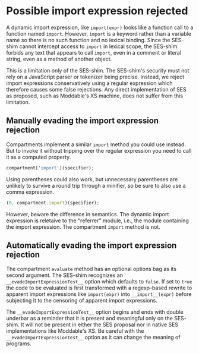 # Possible import expression rejected

A dynamic import expression, like `import(expr)` looks like a function call to
a function named `import`. However, `import` is a keyword rather than a
variable name so there is no such function and no lexical binding.
Since the SES-shim cannot intercept access to `import` in lexical scope,
the SES-shim forbids any text that appears to call `import`, even in a comment
or literal string, even as a method of another object.

This is a limitation only of the SES-shim. The SES-shim's security must not rely
on a JavaScript parser or tokenizer being precise. Instead, we reject import
expressions conservatively using a regular expression which therefore causes
some false rejections. Any direct implementation of SES as proposed, such as
Moddable's XS machine, does not suffer from this limitation.

## Manually evading the import expression rejection

Compartments implement a similar `import` method you could use instead. But to
invoke it without tripping over the regular expression you need to call it as a
computed property.

```js
compartment['import'](specifier);
```

Using parentheses could also work, but unnecessary parentheses are
unlikely to survive a round trip through a minifier, so be sure to
also use a comma expression.

```js
(0, compartment.import)(specifier);
```

However, beware the difference in semantics. The dynamic import expression is
reletaive to the "referrer" module, i.e., the module containing the import
expression. The compartment `import` method is not.

## Automatically evading the import expression rejection

The compartment `evaluate` method has an optional options bag as its second
argument. The SES-shim recognizes an `__evadeImportExpressionTest__` option
which defaults to `false`. If set to `true` the code to be evaluated is first
transformed with a regexp-based rewrite to apparent import expressions like
`import(expr)` into `__import__(expr)` before subjecting it to the censoring of
apparent import expressions.

The `__evadeImportExpressionTest__` option begins and ends with double underbar
as a reminder that it is present and meaningful only on the SES-shim. It will
not be present in either the SES proposal nor in native SES implementations like
Moddable's XS. Be careful with the `__evadeImportExpressionTest__` option as it
can change the meaning of programs.
